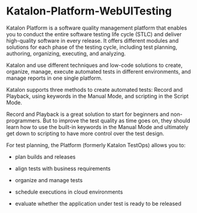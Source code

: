 # Katalon-Platform-WebUITesting

Katalon Platform is a software quality management platform that enables you to conduct the entire software testing life cycle (STLC) and deliver high-quality software in every release. It offers different modules and solutions for each phase of the testing cycle, including test planning, authoring, organizing, executing, and analyzing.

Katalon and use different techniques and low-code solutions to create, organize, manage, execute automated tests in different environments, and manage reports in one single platform.

Katalon supports three methods to create automated tests: Record and Playback, using keywords in the Manual Mode, and scripting in the Script Mode.

Record and Playback is a great solution to start for beginners and non-programmers. But to improve the test quality as time goes on, they should learn how to use the built-in keywords in the Manual Mode and ultimately get down to scripting to have more control over the test design.

For test planning, the Platform (formerly Katalon TestOps) allows you to:

- plan builds and releases

- align tests with business requirements

- organize and manage tests

- schedule executions in cloud environments

- evaluate whether the application under test is ready to be released

